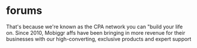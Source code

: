 # forums
That's because we're known as the CPA network you can "build your life on. Since 2010, Mobiggr affs have been bringing in more revenue for their businesses with our high-converting, exclusive products and expert support
